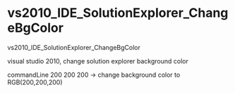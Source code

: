 vs2010_IDE_SolutionExplorer_ChangeBgColor
=========================================

vs2010_IDE_SolutionExplorer_ChangeBgColor

visual studio 2010, change solution explorer background color 

commandLine 200 200 200 -> change background color to RGB(200,200,200)
